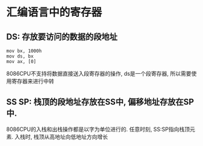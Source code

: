 # 汇编语言中的寄存器

## DS: 存放要访问的数据的段地址
```assembly
mov bx, 1000h
mov ds, bx
mov ax, [0]
```
8086CPU不支持将数据直接送入段寄存器的操作, ds是一个段寄存器, 所以需要使用寄存器来进行中转

## SS SP: 栈顶的段地址存放在SS中, 偏移地址存放在SP中. 
8086CPU的入栈和出栈操作都是以字为单位进行的. 任意时刻, SS:SP指向栈顶元素. 入栈时, 栈顶从高地址向低地址方向增长